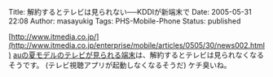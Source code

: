Title: 解約するとテレビは見られない──KDDIが新端末で
Date: 2005-05-31 22:08
Author: masayukig
Tags: PHS-Mobile-Phone
Status: published

[http://www.itmedia.co.jp/](http://www.itmedia.co.jp/enterprise/mobile/articles/0505/30/news002.html)
[auの夏モデルのテレビが見られる端末](http://www.kddi.com/corporate/news_release/2005/0523/besshi2.html)は、解約するとテレビは見られなくなるそうです。
(テレビ視聴アプリが起動しなくなるそうだ)
ケチ臭いね。

